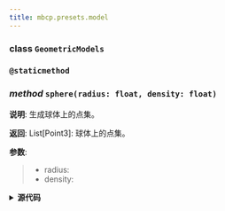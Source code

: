 ```yaml
---
title: mbcp.presets.model
---
```

### **class** `GeometricModels`
### `@staticmethod`
### *method* `sphere(radius: float, density: float)`



**说明**: 生成球体上的点集。

**返回**: List[Point3]: 球体上的点集。

**参数**:
> - radius:   
> - density:   


<details>
<summary> <b>源代码</b> </summary>

```python
@staticmethod
def sphere(radius: float, density: float):
    """
        生成球体上的点集。
        Args:
            radius:
            density:
        Returns:
            List[Point3]: 球体上的点集。
        """
    area = 4 * np.pi * radius ** 2
    num = int(area * density)
    phi_list = np.arccos([clamp(-1 + (2.0 * _ - 1.0) / num, -1, 1) for _ in range(num)])
    theta_list = np.sqrt(num * np.pi) * phi_list
    x_array = radius * np.sin(phi_list) * np.cos(theta_list)
    y_array = radius * np.sin(phi_list) * np.sin(theta_list)
    z_array = radius * np.cos(phi_list)
    return [Point3(x_array[i], y_array[i], z_array[i]) for i in range(num)]
```
</details>

